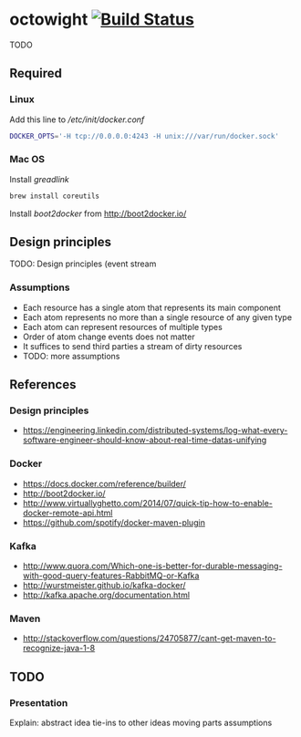 # octowight [![Build Status](https://travis-ci.org/jasperavisser/octowight.svg?branch=master)](https://travis-ci.org/jasperavisser/octowight)
TODO

## Required

### Linux
Add this line to */etc/init/docker.conf*

```bash
DOCKER_OPTS='-H tcp://0.0.0.0:4243 -H unix:///var/run/docker.sock'
```
### Mac OS
Install *greadlink*

```bash
brew install coreutils
```

Install *boot2docker* from http://boot2docker.io/

## Design principles
TODO: Design principles (event stream

### Assumptions
* Each resource has a single atom that represents its main component
* Each atom represents no more than a single resource of any given type
* Each atom can represent resources of multiple types
* Order of atom change events does not matter
* It suffices to send third parties a stream of dirty resources
* TODO: more assumptions

## References

### Design principles
* https://engineering.linkedin.com/distributed-systems/log-what-every-software-engineer-should-know-about-real-time-datas-unifying

### Docker
* https://docs.docker.com/reference/builder/
* http://boot2docker.io/
* http://www.virtuallyghetto.com/2014/07/quick-tip-how-to-enable-docker-remote-api.html
* https://github.com/spotify/docker-maven-plugin

### Kafka
* http://www.quora.com/Which-one-is-better-for-durable-messaging-with-good-query-features-RabbitMQ-or-Kafka
* http://wurstmeister.github.io/kafka-docker/
* http://kafka.apache.org/documentation.html

### Maven
* http://stackoverflow.com/questions/24705877/cant-get-maven-to-recognize-java-1-8

## TODO

### Presentation
Explain:
	abstract idea
	tie-ins to other ideas
	moving parts
	assumptions
